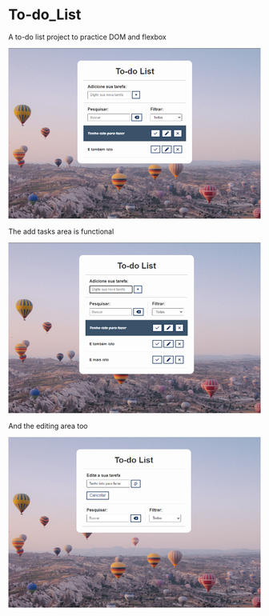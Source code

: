 # To-do_List
 A to-do list project to practice DOM and flexbox

<img src="github-images/to-do1.png"></img>

The add tasks area is functional

<img src="github-images/to-do2.png"></img>

And the editing area too

<img src="github-images/to-do3.png"></img>
